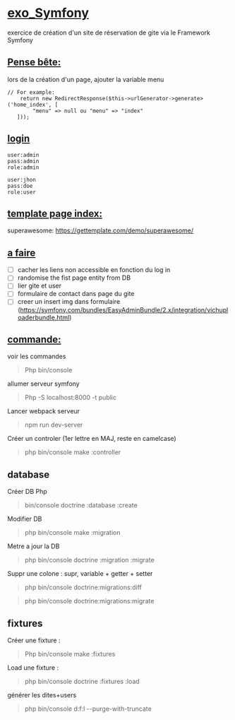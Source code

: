 # <ins>exo_Symfony</ins>
exercice de création d'un site de réservation de gite via le Framework Symfony


## <ins>Pense bête:</ins>

lors de la création d'un page, ajouter la variable menu
```
// For example:
    return new RedirectResponse($this->urlGenerator->generate>('home_index', [
        "menu" => null ou "menu" => "index"
   ]));
```

## <ins>login</ins>
```
user:admin
pass:admin
role:admin

user:jhon
pass:doe
role:user
```

## <ins>template page index:</ins>
superawesome: https://gettemplate.com/demo/superawesome/

## <ins>a faire</ins>

- [ ] cacher les liens non accessible en fonction du log in
- [ ] randomise the fist page entity from DB
- [ ] lier gite et user
- [ ] formulaire de contact dans page du gite
- [ ] creer un insert img dans formulaire (https://symfony.com/bundles/EasyAdminBundle/2.x/integration/vichuploaderbundle.html)

## <ins>commande:</ins>

voir les commandes
>Php bin/console

allumer serveur symfony
>Php  -S   localhost:8000   -t   public

Lancer webpack  serveur
>npm run dev-server

Créer un controler (1er lettre en MAJ, reste en camelcase)
>php bin/console make :controller

## database

Créer DB Php 
>bin/console doctrine :database :create

Modifier DB 
>php bin/console make :migration

Metre a jour la DB 
>php bin/console doctrine :migration :migrate

Suppr une colone : supr, variable + getter + setter
>php bin/console doctrine:migrations:diff 

>php bin/console doctrine:migrations:migrate

## fixtures

Créer une fixture : 
>Php bin/console make :fixtures

Load une fixture : 
>php bin/console doctrine :fixtures :load

générer les dites+users
>php bin/console d:f:l --purge-with-truncate

